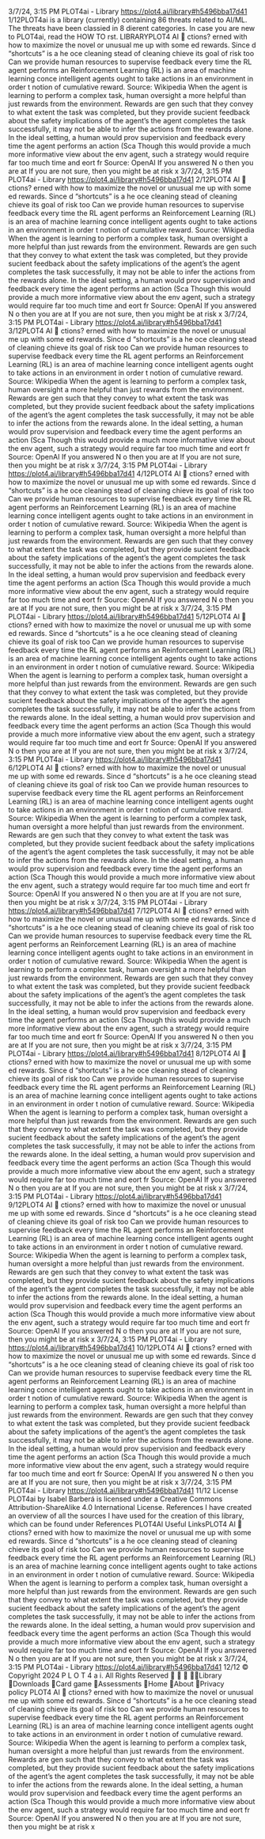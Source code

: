 3/7/24, 3:15 PM PLOT4ai - Library
https://plot4.ai/library#h5496bba17d41 1/12PLOT4ai is a library (currently) containing 86 threats related to
AI/ML. The threats have been classi ed in 8 di erent categories.
In case you are new to PLOT4ai, read the HOW TO  rst.
LIBRARYPLOT4
AI 
ctions?
erned with how
 to maximize the
 novel or unusual
 me up with some
 ed rewards. Since
 d “shortcuts” is a
 he o ce cleaning
 stead of cleaning
 chieve its goal of
risk
 too
Can we provide human resources to supervise 
feedback every time the RL agent performs an
Reinforcement Learning (RL) is an area of machine learning conce
intelligent agents ought to take actions in an environment in order t
notion of cumulative reward. Source: Wikipedia
When the agent is learning to perform a complex task, human oversight a
more helpful than just rewards from the environment. Rewards are gen
such that they convey to what extent the task was completed, but they
provide su cient feedback about the safety implications of the agent’s
the agent completes the task successfully, it may not be able to infer the 
actions from the rewards alone. In the ideal setting, a human would prov
supervision and feedback every time the agent performs an action (Sca
Though this would provide a much more informative view about the env
agent, such a strategy would require far too much time and e ort fr
Source: OpenAI
If you answered N o then you are at 
If you are not sure, then you might be at risk 
x
3/7/24, 3:15 PM PLOT4ai - Library
https://plot4.ai/library#h5496bba17d41 2/12PLOT4
AI 
ctions?
erned with how
 to maximize the
 novel or unusual
 me up with some
 ed rewards. Since
 d “shortcuts” is a
 he o ce cleaning
 stead of cleaning
 chieve its goal of
risk
 too
Can we provide human resources to supervise 
feedback every time the RL agent performs an
Reinforcement Learning (RL) is an area of machine learning conce
intelligent agents ought to take actions in an environment in order t
notion of cumulative reward. Source: Wikipedia
When the agent is learning to perform a complex task, human oversight a
more helpful than just rewards from the environment. Rewards are gen
such that they convey to what extent the task was completed, but they
provide su cient feedback about the safety implications of the agent’s
the agent completes the task successfully, it may not be able to infer the 
actions from the rewards alone. In the ideal setting, a human would prov
supervision and feedback every time the agent performs an action (Sca
Though this would provide a much more informative view about the env
agent, such a strategy would require far too much time and e ort fr
Source: OpenAI
If you answered N o then you are at 
If you are not sure, then you might be at risk 
x
3/7/24, 3:15 PM PLOT4ai - Library
https://plot4.ai/library#h5496bba17d41 3/12PLOT4
AI 
ctions?
erned with how
 to maximize the
 novel or unusual
 me up with some
 ed rewards. Since
 d “shortcuts” is a
 he o ce cleaning
 stead of cleaning
 chieve its goal of
risk
 too
Can we provide human resources to supervise 
feedback every time the RL agent performs an
Reinforcement Learning (RL) is an area of machine learning conce
intelligent agents ought to take actions in an environment in order t
notion of cumulative reward. Source: Wikipedia
When the agent is learning to perform a complex task, human oversight a
more helpful than just rewards from the environment. Rewards are gen
such that they convey to what extent the task was completed, but they
provide su cient feedback about the safety implications of the agent’s
the agent completes the task successfully, it may not be able to infer the 
actions from the rewards alone. In the ideal setting, a human would prov
supervision and feedback every time the agent performs an action (Sca
Though this would provide a much more informative view about the env
agent, such a strategy would require far too much time and e ort fr
Source: OpenAI
If you answered N o then you are at 
If you are not sure, then you might be at risk 
x
3/7/24, 3:15 PM PLOT4ai - Library
https://plot4.ai/library#h5496bba17d41 4/12PLOT4
AI 
ctions?
erned with how
 to maximize the
 novel or unusual
 me up with some
 ed rewards. Since
 d “shortcuts” is a
 he o ce cleaning
 stead of cleaning
 chieve its goal of
risk
 too
Can we provide human resources to supervise 
feedback every time the RL agent performs an
Reinforcement Learning (RL) is an area of machine learning conce
intelligent agents ought to take actions in an environment in order t
notion of cumulative reward. Source: Wikipedia
When the agent is learning to perform a complex task, human oversight a
more helpful than just rewards from the environment. Rewards are gen
such that they convey to what extent the task was completed, but they
provide su cient feedback about the safety implications of the agent’s
the agent completes the task successfully, it may not be able to infer the 
actions from the rewards alone. In the ideal setting, a human would prov
supervision and feedback every time the agent performs an action (Sca
Though this would provide a much more informative view about the env
agent, such a strategy would require far too much time and e ort fr
Source: OpenAI
If you answered N o then you are at 
If you are not sure, then you might be at risk 
x
3/7/24, 3:15 PM PLOT4ai - Library
https://plot4.ai/library#h5496bba17d41 5/12PLOT4
AI 
ctions?
erned with how
 to maximize the
 novel or unusual
 me up with some
 ed rewards. Since
 d “shortcuts” is a
 he o ce cleaning
 stead of cleaning
 chieve its goal of
risk
 too
Can we provide human resources to supervise 
feedback every time the RL agent performs an
Reinforcement Learning (RL) is an area of machine learning conce
intelligent agents ought to take actions in an environment in order t
notion of cumulative reward. Source: Wikipedia
When the agent is learning to perform a complex task, human oversight a
more helpful than just rewards from the environment. Rewards are gen
such that they convey to what extent the task was completed, but they
provide su cient feedback about the safety implications of the agent’s
the agent completes the task successfully, it may not be able to infer the 
actions from the rewards alone. In the ideal setting, a human would prov
supervision and feedback every time the agent performs an action (Sca
Though this would provide a much more informative view about the env
agent, such a strategy would require far too much time and e ort fr
Source: OpenAI
If you answered N o then you are at 
If you are not sure, then you might be at risk 
x
3/7/24, 3:15 PM PLOT4ai - Library
https://plot4.ai/library#h5496bba17d41 6/12PLOT4
AI 
ctions?
erned with how
 to maximize the
 novel or unusual
 me up with some
 ed rewards. Since
 d “shortcuts” is a
 he o ce cleaning
 stead of cleaning
 chieve its goal of
risk
 too
Can we provide human resources to supervise 
feedback every time the RL agent performs an
Reinforcement Learning (RL) is an area of machine learning conce
intelligent agents ought to take actions in an environment in order t
notion of cumulative reward. Source: Wikipedia
When the agent is learning to perform a complex task, human oversight a
more helpful than just rewards from the environment. Rewards are gen
such that they convey to what extent the task was completed, but they
provide su cient feedback about the safety implications of the agent’s
the agent completes the task successfully, it may not be able to infer the 
actions from the rewards alone. In the ideal setting, a human would prov
supervision and feedback every time the agent performs an action (Sca
Though this would provide a much more informative view about the env
agent, such a strategy would require far too much time and e ort fr
Source: OpenAI
If you answered N o then you are at 
If you are not sure, then you might be at risk 
x
3/7/24, 3:15 PM PLOT4ai - Library
https://plot4.ai/library#h5496bba17d41 7/12PLOT4
AI 
ctions?
erned with how
 to maximize the
 novel or unusual
 me up with some
 ed rewards. Since
 d “shortcuts” is a
 he o ce cleaning
 stead of cleaning
 chieve its goal of
risk
 too
Can we provide human resources to supervise 
feedback every time the RL agent performs an
Reinforcement Learning (RL) is an area of machine learning conce
intelligent agents ought to take actions in an environment in order t
notion of cumulative reward. Source: Wikipedia
When the agent is learning to perform a complex task, human oversight a
more helpful than just rewards from the environment. Rewards are gen
such that they convey to what extent the task was completed, but they
provide su cient feedback about the safety implications of the agent’s
the agent completes the task successfully, it may not be able to infer the 
actions from the rewards alone. In the ideal setting, a human would prov
supervision and feedback every time the agent performs an action (Sca
Though this would provide a much more informative view about the env
agent, such a strategy would require far too much time and e ort fr
Source: OpenAI
If you answered N o then you are at 
If you are not sure, then you might be at risk 
x
3/7/24, 3:15 PM PLOT4ai - Library
https://plot4.ai/library#h5496bba17d41 8/12PLOT4
AI 
ctions?
erned with how
 to maximize the
 novel or unusual
 me up with some
 ed rewards. Since
 d “shortcuts” is a
 he o ce cleaning
 stead of cleaning
 chieve its goal of
risk
 too
Can we provide human resources to supervise 
feedback every time the RL agent performs an
Reinforcement Learning (RL) is an area of machine learning conce
intelligent agents ought to take actions in an environment in order t
notion of cumulative reward. Source: Wikipedia
When the agent is learning to perform a complex task, human oversight a
more helpful than just rewards from the environment. Rewards are gen
such that they convey to what extent the task was completed, but they
provide su cient feedback about the safety implications of the agent’s
the agent completes the task successfully, it may not be able to infer the 
actions from the rewards alone. In the ideal setting, a human would prov
supervision and feedback every time the agent performs an action (Sca
Though this would provide a much more informative view about the env
agent, such a strategy would require far too much time and e ort fr
Source: OpenAI
If you answered N o then you are at 
If you are not sure, then you might be at risk 
x
3/7/24, 3:15 PM PLOT4ai - Library
https://plot4.ai/library#h5496bba17d41 9/12PLOT4
AI 
ctions?
erned with how
 to maximize the
 novel or unusual
 me up with some
 ed rewards. Since
 d “shortcuts” is a
 he o ce cleaning
 stead of cleaning
 chieve its goal of
risk
 too
Can we provide human resources to supervise 
feedback every time the RL agent performs an
Reinforcement Learning (RL) is an area of machine learning conce
intelligent agents ought to take actions in an environment in order t
notion of cumulative reward. Source: Wikipedia
When the agent is learning to perform a complex task, human oversight a
more helpful than just rewards from the environment. Rewards are gen
such that they convey to what extent the task was completed, but they
provide su cient feedback about the safety implications of the agent’s
the agent completes the task successfully, it may not be able to infer the 
actions from the rewards alone. In the ideal setting, a human would prov
supervision and feedback every time the agent performs an action (Sca
Though this would provide a much more informative view about the env
agent, such a strategy would require far too much time and e ort fr
Source: OpenAI
If you answered N o then you are at 
If you are not sure, then you might be at risk 
x
3/7/24, 3:15 PM PLOT4ai - Library
https://plot4.ai/library#h5496bba17d41 10/12PLOT4
AI 
ctions?
erned with how
 to maximize the
 novel or unusual
 me up with some
 ed rewards. Since
 d “shortcuts” is a
 he o ce cleaning
 stead of cleaning
 chieve its goal of
risk
 too
Can we provide human resources to supervise 
feedback every time the RL agent performs an
Reinforcement Learning (RL) is an area of machine learning conce
intelligent agents ought to take actions in an environment in order t
notion of cumulative reward. Source: Wikipedia
When the agent is learning to perform a complex task, human oversight a
more helpful than just rewards from the environment. Rewards are gen
such that they convey to what extent the task was completed, but they
provide su cient feedback about the safety implications of the agent’s
the agent completes the task successfully, it may not be able to infer the 
actions from the rewards alone. In the ideal setting, a human would prov
supervision and feedback every time the agent performs an action (Sca
Though this would provide a much more informative view about the env
agent, such a strategy would require far too much time and e ort fr
Source: OpenAI
If you answered N o then you are at 
If you are not sure, then you might be at risk 
x
3/7/24, 3:15 PM PLOT4ai - Library
https://plot4.ai/library#h5496bba17d41 11/12
License
PLOT4ai by Isabel Barberá is licensed under a Creative Commons
Attribution-ShareAlike 4.0 International License.
References
I have created an overview of all the sources I have used for the
creation of this library, which can be found under References
PLOT4AI
Useful LinksPLOT4
AI 
ctions?
erned with how
 to maximize the
 novel or unusual
 me up with some
 ed rewards. Since
 d “shortcuts” is a
 he o ce cleaning
 stead of cleaning
 chieve its goal of
risk
 too
Can we provide human resources to supervise 
feedback every time the RL agent performs an
Reinforcement Learning (RL) is an area of machine learning conce
intelligent agents ought to take actions in an environment in order t
notion of cumulative reward. Source: Wikipedia
When the agent is learning to perform a complex task, human oversight a
more helpful than just rewards from the environment. Rewards are gen
such that they convey to what extent the task was completed, but they
provide su cient feedback about the safety implications of the agent’s
the agent completes the task successfully, it may not be able to infer the 
actions from the rewards alone. In the ideal setting, a human would prov
supervision and feedback every time the agent performs an action (Sca
Though this would provide a much more informative view about the env
agent, such a strategy would require far too much time and e ort fr
Source: OpenAI
If you answered N o then you are at 
If you are not sure, then you might be at risk 
x
3/7/24, 3:15 PM PLOT4ai - Library
https://plot4.ai/library#h5496bba17d41 12/12
© Copyright 2024 P L O T 4 a i. All Rights Reserved
   Library
Downloads
Card game
Assessments
Home
About
Privacy policy PLOT4
AI 
ctions?
erned with how
 to maximize the
 novel or unusual
 me up with some
 ed rewards. Since
 d “shortcuts” is a
 he o ce cleaning
 stead of cleaning
 chieve its goal of
risk
 too
Can we provide human resources to supervise 
feedback every time the RL agent performs an
Reinforcement Learning (RL) is an area of machine learning conce
intelligent agents ought to take actions in an environment in order t
notion of cumulative reward. Source: Wikipedia
When the agent is learning to perform a complex task, human oversight a
more helpful than just rewards from the environment. Rewards are gen
such that they convey to what extent the task was completed, but they
provide su cient feedback about the safety implications of the agent’s
the agent completes the task successfully, it may not be able to infer the 
actions from the rewards alone. In the ideal setting, a human would prov
supervision and feedback every time the agent performs an action (Sca
Though this would provide a much more informative view about the env
agent, such a strategy would require far too much time and e ort fr
Source: OpenAI
If you answered N o then you are at 
If you are not sure, then you might be at risk 
x
